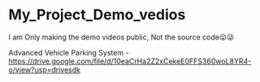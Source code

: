 # My_Project_Demo_vedios
I am Only making the demo videos public, Not the source code😛😜


Advanced  Vehicle Parking System     - https://drive.google.com/file/d/10eaCrHa2Z2xCekeE0FFS360woL8YR4-o/view?usp=drivesdk
